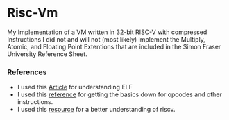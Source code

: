 # Risc-Vm
My Implementation of a VM written in 32-bit RISC-V with compressed Instructions
I did not and will not (most likely) implement the Multiply, Atomic, and Floating Point Extentions that are included in the Simon Fraser University Reference Sheet.


### References
 * I used this [Article](https://ayedaemon.medium.com/elf-chronicles-program-headers-433a7e4e97dd) for understanding ELF
 * I used this [reference](https://www.cs.sfu.ca/~ashriram/Courses/CS295/assets/notebooks/RISCV/RISCV_CARD.pdf) for getting the basics down for opcodes and other instructions.
 * I used this [resource](https://www2.eecs.berkeley.edu/Pubs/TechRpts/2014/EECS-2014-54.pdf) for a better understanding of riscv.
